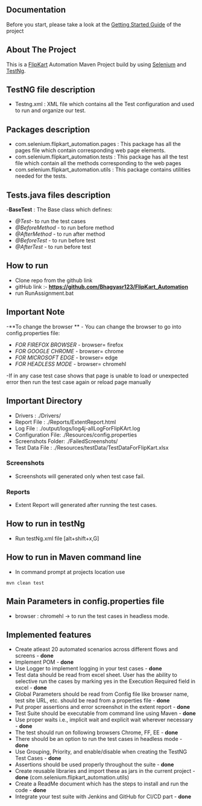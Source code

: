 ## Documentation

Before you start, please take a look at the [Getting Started Guide](https://www.edureka.co/blog/create-selenium-maven-project/) of the project 


## About The Project

This is a [FlipKart](https://www.flipkart.com/) Automation Maven Project build by using [Selenium](https://www.guru99.com/introduction-to-selenium.html) and [TestNg](https://www.seleniumeasy.com/testng-tutorials/testng-introduction).

## TestNG file description
- Testng.xml : XML file which contains all the Test configuration and used to run and organize our test.

## Packages description 
 - com.selenium.flipkart_automation.pages : This package has all the pages file which contain corresponding web page elements.       
 - com.selenium.flipkart_automation.tests : This package has all the test file which contain all the methods corresponding to the web pages
 - com.selenium.flipkart_automation.utils : This package contains utilities needed for the tests.

## Tests.java files description 
-**BaseTest** : The Base class which defines: 
- *@Test*- to run the test cases
- *@BeforeMethod* - to run before method
- *@AfterMethod*  - to run after method
- *@BeforeTest*  - to run before test
- *@AfterTest*   - to run before test


## How to run

- Clone repo from the github link
- gitHub link :- **https://github.com/Bhagyasr123/FlipKart_Automation**
- run RunAssignment.bat

## Important Note

-**To change the browser ** - You can change the browser to go into config.properties file:
- *FOR FIREFOX BROWSER* - browser= firefox
- *FOR GOOGLE CHROME* - browser= chrome
- *FOR MICROSOFT EDGE* - browser= edge
- *FOR HEADLESS MODE* - browser= chromehl

-If in any case test case shows that page is unable to load or unexpected error then run the test case again or reload page manually

## Important Directory

- Drivers : ./Drivers/
- Report File : ./Reports/ExtentReport.html
- Log File : ./output/logs/log4j-allLogForFlipKArt.log
- Configuration File: ./Resources/config.properties
- Screenshots Folder: ./FailedScreenshots/
- Test Data File : ./Resources/testData/TestDataForFlipKart.xlsx


### Screenshots

- Screenshots will generated only when test case fail.

### Reports

- Extent Report will generated after running the test cases.

## How to run in testNg

- Run testNg.xml file [alt+shift+x,G]

## How to run in Maven command line

- In command prompt at projects location use 

```
mvn clean test
```

## Main Parameters in config.properties file

- browser : chromehl -> to run the test cases in headless mode.

## Implemented features

-	Create atleast 20 automated scenarios across different flows and screens - **done** 
-	Implement POM - **done**
-	Use Logger to implement logging in your test cases - **done**
-	Test data should be read from excel sheet. User has the ability to selective run the 	 	cases by 	marking yes in the Execution Required field in excel - **done**  
-	Global Parameters should be read from Config file like browser name, test site 	URL,  	etc. 	should be read from a properties file - **done**  
-	Put proper assertions and error screenshot in the extent report - **done**
-	Test Suite should be executable from command line using Maven - **done**
-	Use proper waits i.e., implicit wait and explicit wait wherever necessary  - **done** 
-	The test should run on following browsers Chrome, FF, EE - **done** 
-	There should be an option to run the test cases in headless mode - **done**
-	Use Grouping, Priority, and enable/disable when creating the TestNG Test Cases 	- **done**  
-	Assertions should be used properly throughout the suite - **done** 
-	Create reusable libraries and import these as jars in the current project - **done** 	(com.selenium.flipkart_automation.utils)
-	Create a ReadMe document which has the steps to install and run the code - **done**
-	Integrate your test suite with Jenkins and GitHub for CI/CD part -  **done**



